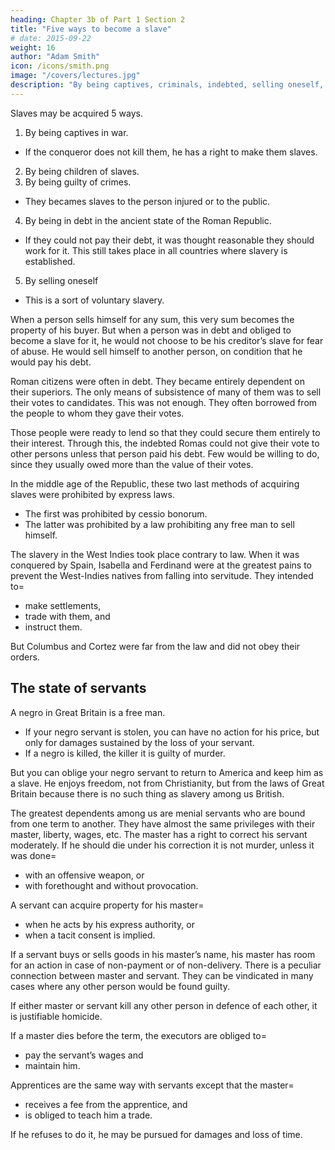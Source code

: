 ```yaml
---
heading: Chapter 3b of Part 1 Section 2
title: "Five ways to become a slave"
# date: 2015-09-22
weight: 16
author: "Adam Smith"
icon: /icons/smith.png
image: "/covers/lectures.jpg"
description: "By being captives, criminals, indebted, selling oneself, and being children of slaves"
---
```




Slaves may be acquired 5 ways.

1. By being captives in war.
  - If the conqueror does not kill them, he has a right to make them slaves.
2. By being children of slaves.
3. By being guilty of crimes.
  - They becames slaves to the person injured or to the public.
4. By being in debt in the ancient state of the Roman Republic.
  - If they could not pay their debt, it was thought reasonable they should work for it. This still takes place in all countries where slavery is established.
5. By selling oneself
  - This is a sort of voluntary slavery.

When a person sells himself for any sum, this very sum becomes the property of his buyer. But when a person was in debt and obliged to become a slave for it, he would not choose to be his creditor’s slave for fear of abuse. He would sell himself to another person, on condition that he would pay his debt.

Roman citizens were often in debt. They became entirely dependent on their superiors. The only means of subsistence of many of them was to sell their votes to candidates. This was not enough. They often borrowed from the people to whom they gave their votes. 

Those people were ready to lend so that they could secure them entirely to their interest. Through this, the indebted Romas could not give their vote to other persons unless that person paid his debt. Few would be willing to do, since they usually owed more than the value of their votes.

In the middle age of the Republic, these two last methods of acquiring slaves were prohibited by express laws.
- The first was prohibited by cessio bonorum.
- The latter was prohibited by a law prohibiting any free man to sell himself.

The slavery in the West Indies took place contrary to law. When it was conquered by Spain, Isabella and Ferdinand were at the greatest pains to prevent the West-Indies natives from falling into servitude. They intended to= 
- make settlements,
- trade with them, and
- instruct them.

But Columbus and Cortez were far from the law and did not obey their orders.
<!-- The two men reduced them to slavery, which instituted itself among them. -->


## The state of servants

A negro in Great Britain is a free man. 
- If your negro servant is stolen, you can have no action for his price, but only for damages sustained by the loss of your servant. 
- If a negro is killed, the killer it is guilty of murder.

But you can oblige your negro servant to return to America and keep him as a slave. He enjoys freedom, not from Christianity, but from the laws of Great Britain because there is no such thing as slavery among us British.

The greatest dependents among us are menial servants who are bound from one term to another. They have almost the same privileges with their master, liberty, wages, etc. The master has a right to correct his servant moderately. If he should die under his correction it is not murder, unless it was done= 
- with an offensive weapon, or
- with forethought and without provocation.

A servant can acquire property for his master= 
- when he acts by his express authority, or
- when a tacit consent is implied.

If a servant buys or sells goods in his master’s name, his master has room for an action in case of non-payment or of non-delivery. There is a peculiar connection between master and servant. They can be vindicated in many cases where any other person would be found guilty.

If either master or servant kill any other person in defence of each other, it is justifiable homicide.

If a master dies before the term, the executors are obliged to= 
- pay the servant’s wages and
- maintain him.

Apprentices are the same way with servants except that the master= 
- receives a fee from the apprentice, and
- is obliged to teach him a trade.

If he refuses to do it, he may be pursued for damages and loss of time.
